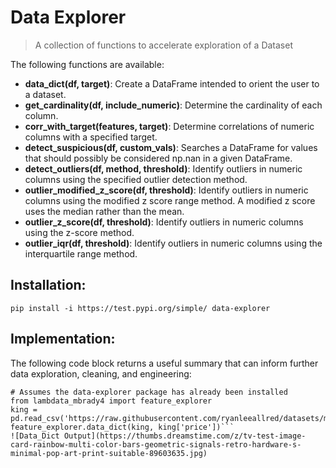 # Data Explorer
> A collection of functions to accelerate exploration of a Dataset

The following functions are available: 
- **data_dict(df, target)**: Create a DataFrame intended to orient the user to a dataset.
- **get_cardinality(df, include_numeric)**: Determine the cardinality of each column. 
- **corr_with_target(features, target)**: Determine correlations of numeric columns with a specified target. 
- **detect_suspicious(df, custom_vals)**: Searches a DataFrame for values that should possibly be considered np.nan in a given DataFrame.
- **detect_outliers(df, method, threshold)**: Identify outliers in numeric columns using the specified outlier detection method.
- **outlier_modified_z_score(df, threshold)**: Identify outliers in numeric columns using the modified z score range method. A modified z score uses the median rather than the mean.
- **outlier_z_score(df, threshold)**: Identify outliers in numeric columns using the z-score method. 
- **outlier_iqr(df, threshold)**: Identify outliers in numeric columns using the interquartile range method.

## Installation: 
```pip install -i https://test.pypi.org/simple/ data-explorer```

## Implementation: 
The following code block returns a useful summary that can inform further data exploration, cleaning, and engineering: 
```import pandas as pd
# Assumes the data-explorer package has already been installed
from lambdata_mbrady4 import feature_explorer
king = pd.read_csv('https://raw.githubusercontent.com/ryanleeallred/datasets/master/kc_house_data.csv')
feature_explorer.data_dict(king, king['price'])```
![Data_Dict Output](https://thumbs.dreamstime.com/z/tv-test-image-card-rainbow-multi-color-bars-geometric-signals-retro-hardware-s-minimal-pop-art-print-suitable-89603635.jpg)